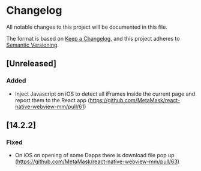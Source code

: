 # Changelog

All notable changes to this project will be documented in this file.

The format is based on [Keep a Changelog](https://keepachangelog.com/en/1.0.0/),
and this project adheres to [Semantic Versioning](https://semver.org/spec/v2.0.0.html).

## [Unreleased]

### Added

- Inject Javascript on iOS to detect all iFrames inside the current page and report them to the React app (https://github.com/MetaMask/react-native-webview-mm/pull/61)

## [14.2.2]

### Fixed

- On iOS on opening of some Dapps there is download file pop up (https://github.com/MetaMask/react-native-webview-mm/pull/63)